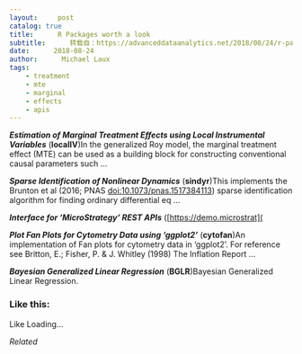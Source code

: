 ```yaml
---
layout:     post
catalog: true
title:      R Packages worth a look
subtitle:      转载自：https://advanceddataanalytics.net/2018/08/24/r-packages-worth-a-look-1252/
date:      2018-08-24
author:      Michael Laux
tags:
    - treatment
    - mte
    - marginal
    - effects
    - apis
---
```


***Estimation of Marginal Treatment Effects using Local Instrumental Variables*** (**localIV**)In the generalized Roy model, the marginal treatment effect (MTE) can be used as a building block for constructing conventional causal parameters such …

***Sparse Identification of Nonlinear Dynamics*** (**sindyr**)This implements the Brunton et al (2016; PNAS <doi:10.1073/pnas.1517384113>) sparse identification algorithm for finding ordinary differential eq …

***Interface for ‘MicroStrategy’ REST APIs*** ([https://demo.microstrat](

***Plot Fan Plots for Cytometry Data using ‘ggplot2’*** (**cytofan**)An implementation of Fan plots for cytometry data in ‘ggplot2’. For reference see Britton, E.; Fisher, P. & J. Whitley (1998) The Inflation Report …

***Bayesian Generalized Linear Regression*** (**BGLR**)Bayesian Generalized Linear Regression.





### Like this:

Like Loading...


*Related*

